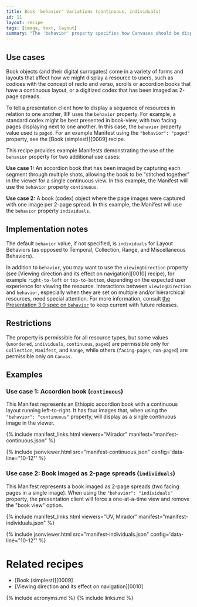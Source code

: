 ```yaml
---
title: Book 'behavior' Variations (continuous, individuals)
id: 11
layout: recipe
tags: [image, text, layout]
summary: "The 'behavior' property specifies how Canvases should be displayed in the viewer in relation to one another, such as paged for book-view, continuous for a scroll or accordion book, or as individuals for a book imaged as full page spreads."
---
```


## Use cases

Book objects (and their digital surrogates) come in a variety of forms and layouts that affect how we might display a resource to users, such as codices with the concept of recto and verso, scrolls or accordion books that have a continuous layout, or a digitized codex that has been imaged as 2-page spreads.

To tell a presentation client how to display a sequence of resources in relation to one another, IIIF uses the `behavior` property. For example, a standard codex might be best presented in book-view, with two facing pages displaying next to one another. In this case, the `behavior` property value used is `paged`. For an example Manifest using the `"behavior": "paged"` property, see the [Book (simplest)][0009] recipe.

This recipe provides example Manifests demonstrating the use of the `behavior` property for two additional use cases:

**Use case 1:** An accordion book that has been imaged by capturing each segment through multiple shots, allowing the book to be "stitched together" in the viewer for a single continuous view. In this example, the Manifest will use the `behavior` property `continuous`.

**Use case 2:** A book (codex) object where the page images were captured with one image per 2-page spread. In this example, the Manifest will use the `behavior` property `individuals`.

## Implementation notes

The default `behavior` value, if not specified, is `individuals` for Layout Behaviors (as opposed to Temporal, Collection, Range, and Miscellaneous Behaviors).

In addition to `behavior`, you may want to use the `viewingDirection` property (see [Viewing direction and its effect on navigation][0010] recipe), for example `right-to-left` or `top-to-bottom`, depending on the expected user experience for viewing the resource. Interactions between `viewingDirection` and `behavior`, especially when they are set on multiple and/or hierarchical resources, need special attention. For more information, consult [the Presentation 3.0 spec on `behavior`](https://iiif.io/api/presentation/3.0/#behavior) to keep current with future releases.

## Restrictions

The property is permissible for all resource types, but some values (`unordered`, `individuals`, `continuous`, `paged`) are permissible only for `Collection`, `Manifest`, and `Range`, while others (`facing-pages`, `non-paged`) are permissible only on `Canvas`.

## Examples

### Use case 1: Accordion book (`continuous`)

This Manifest represents an Ethiopic accordion book with a continuous layout running left-to-right. It has four images that, when using the `"behavior": "continuous"` property, will display as a single continuous image in the viewer.

{% include manifest_links.html viewers="Mirador" manifest="manifest-continuous.json" %}

{% include jsonviewer.html src="manifest-continuous.json" config='data-line="10-12"' %}

### Use case 2: Book imaged as 2-page spreads (`individuals`)

This Manifest represents a book imaged as 2-page spreads (two facing pages in a single image). When using the `"behavior": "individuals"` property, the presentation client will force a one-at-a-time view and remove the "book view" option.

{% include manifest_links.html viewers="UV, Mirador" manifest="manifest-individuals.json" %}

{% include jsonviewer.html src="manifest-individuals.json" config='data-line="10-12"' %}

# Related recipes

* [Book (simplest)][0009]
* [Viewing direction and its effect on navigation][0010]

{% include acronyms.md %}
{% include links.md %}
